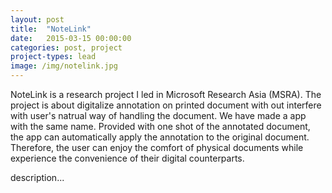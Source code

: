 ```yaml
---
layout: post
title:  "NoteLink"
date:   2015-03-15 00:00:00
categories: post, project
project-types: lead
image: /img/notelink.jpg
---
```


NoteLink is a research project I led in Microsoft Research Asia (MSRA). The project is about digitalize annotation on printed document with out interfere with user's natrual way of handling the document. We have made a app with the same name. Provided with one shot of the annotated document, the app can automatically apply the annotation to the original document. Therefore, the user can enjoy the comfort of physical documents while experience the convenience of their digital counterparts.

description...
